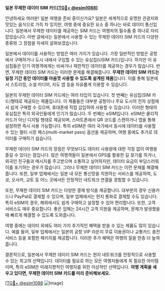 **일본 무제한 데이터 SIM 카드[[TG💪+ @esim1088](https://t.me/s/esim1088)]**

안녕하세요 여러분! 일본 여행을 준비 중이신가요? 일본은 세계적으로 유명한 관광지와 맛있는 음식으로 가득 차 있지만, 여행 중에 중요한 요소 중 하나는 바로 데이터 통신입니다. 일본에서 무제한 데이터를 제공하는 SIM 카드는 여행자의 필수품 중 하나로 자리 잡았습니다. 이번 글에서는 일본에서 사용할 수 있는 무제한 데이터 SIM 카드의 다양한 종류와 그 장점을 자세히 살펴보겠습니다.

일본에서 데이터를 사용하는 방법은 여러 가지가 있습니다. 가장 일반적인 방법은 공항에서 구매하거나 도시 내에서 구입할 수 있는 유심칩(USIM 카드)입니다. 하지만 이 유심칩들은 단기 여행객에게는 비싸거나 제한적인 데이터를 제공하는 경우가 많습니다. 반면, 무제한 데이터 SIM 카드는 이러한 문제를 해결해줍니다. **무제한 데이터 SIM 카드는 일정 기간 동안 데이터를 마음껏 사용할 수 있도록 설계된 제품**입니다. 이를 통해 일본에서 스트리밍, 소셜 미디어, 지도 앱 등을 자유롭게 이용할 수 있습니다.

일본의 무제한 데이터 SIM 카드에는 여러 타입이 있습니다. 첫 번째는 유심칩(SIM 카드)형태로 제공되는 제품입니다. 이 제품들은 대부분 공항이나 주요 도시의 전자 상점에서 쉽게 구매할 수 있으며, 휴대폰에 직접 삽입하여 사용할 수 있습니다. 이러한 형태의 유심칩은 특히 외국인들에게 인기가 많습니다. 두 번째는 eSIM입니다. eSIM은 물리적 카드가 아닌 디지털 형태로 제공되며, 스마트폰에서 QR 코드를 스캔하거나 앱을 통해 설정하면 즉시 사용 가능합니다. 특히 eSIM은 여러 국가에서 동시에 데이터를 사용할 수 있는 멀티 시장 패스(multi-market pass) 옵션을 제공하며, 여행 중에도 추가로 데이터를 구매하기 쉽습니다.

무제한 데이터 SIM 카드의 장점은 무엇보다도 데이터 사용량에 대한 걱정 없이 여행을 즐길 수 있다는 점입니다. 많은 여행객들이 일본에서 GPS를 활용한 길 찾기를 하거나, 외국인 친구들과 메시지를 주고받으며 소통하고 싶어하지만, 데이터 요금이 부담스러워 이를 포기하는 경우가 많습니다. 그러나 무제한 데이터 SIM 카드는 이런 문제를 해결해줍니다. 또한, 일부 업체에서는 일본 내 모든 통신망을 지원하는 서비스를 제공하여, 도쿄, 오사카, 교토 등 어느 곳에서든 안정적인 네트워크 연결을 경험할 수 있습니다.

또한, 무제한 데이터 SIM 카드는 다양한 결제 방식을 제공합니다. 대부분의 경우 신용카드나 PayPal로 결제할 수 있으며, 일부 업체에서는 현지 통화로 결제할 수도 있습니다. 특히 eSIM의 경우, 해외에서도 쉽게 구매하고 설정할 수 있어 편리합니다. 또한, 고객 서비스도 매우 중요합니다. 좋은 업체는 24시간 고객 지원을 제공하며, 문제가 발생했을 때 빠르게 해결할 수 있도록 도와줍니다.

여행 중에는 데이터 외에도 여러 가지 추가적인 혜택을 받을 수 있는 제품도 많이 있습니다. 예를 들어, 일부 업체에서는 일본의 공항 VIP 라운지 무료 이용권이나 교통카드 충전 서비스 등을 포함한 패키지를 제공합니다. 이러한 추가 혜택은 여행의 질을 한층 더 높여줍니다.

결론적으로, 일본에서 무제한 데이터 SIM 카드는 현지 네트워크를 안정적으로 사용할 수 있는 최고의 선택입니다. 데이터를 필요로 하는 모든 여행자들에게 꼭 필요한 아이템이며, 특히 eSIM은 미래지향적인 여행자를 위한 이상적인 선택입니다. **여행 계획을 세우고 있다면, 무제한 데이터 SIM 카드를 미리 준비해보세요.** 

[[TG💪+ @esim1088](https://t.me/s/esim1088) ![Image](https://i.postimg.cc/Y0z9fWf4/image.png)]